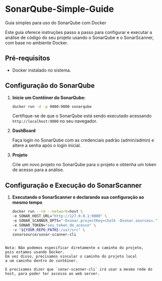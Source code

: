 # SonarQube-Simple-Guide
Guia simples para uso do SonarQube com Docker

Este guia oferece instruções passo a passo para configurar e executar a análise de código do seu projeto usando o SonarQube e o SonarScanner, com base no ambiente Docker.

## Pré-requisitos

- Docker instalado no sistema.

## Configuração do SonarQube

1. **Inicie um Contêiner do SonarQube:**
   
   ```bash
   docker run -d -p 9000:9000 sonarqube
   ```

   Certifique-se de que o SonarQube está sendo executado acessando `http://localhost:9000` no seu navegador.

2. **DashBoard**
   
   Faça login no SonarQube com as credenciais padrão (admin/admin) e altere a senha após o login inicial.

3. **Projeto**

   Crie um novo projeto no SonarQube para o projeto e obtenha um token de acesso para a análise.

## Configuração e Execução do SonarScanner

1. **Executando o SonarScanner e declarando sua configuração ao mesmo tempo**

   ```bash
   docker run --rm --network=host \
   -e SONAR_HOST_URL="http://127.0.0.1:9000" \
   -e SONAR_SCANNER_OPTS="-Dsonar.projectKey=chalk -Dsonar.sources=." \
   -e SONAR_TOKEN="seu_token_de_acesso" \
   -v "${YOUR_REPO_PATH}:/usr/src" \
   sonarsource/sonar-scanner-cli
  ```

 Nota: Não podemos especificar diretamente o caminho do projeto,
 pois estamos usando Docker.
 Em vez disso, precisamos vincular o caminho do projeto local
 a um caminho dentro do contêiner.

  E precisamos dizer que `sonar-scanner-cli` irá usar a mesma rede do host, para poder ter ascesso ao web server.


   
